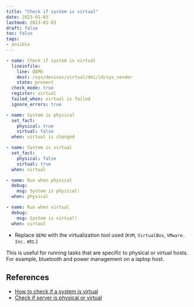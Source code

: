 ```yaml
---
title: "Check if system is virtual"
date: 2023-01-03
lastmod: 2023-01-03
draft: false
toc: false
tags:
- ansible
---
```


```yml
- name: Check if system is virtual
  lineinfile:
    line: QEMU
    dest: /sys/devices/virtual/dmi/id/sys_vendor
    state: present
  check_mode: true
  register: virtual
  failed_when: virtual is failed
  ignore_errors: true

- name: System is physical
  set_fact:
    physical: true
    virtual: false
  when: virtual is changed

- name: System is virtual
  set_fact:
    physical: false
    virtual: true
  when: virtual

- name: Run when physical
  debug:
    msg: System is physical!
  when: physical

- name: Run when virtual
  debug:
    msg: System is virtual!
  when: virtaul
```

- Replace `QEMU` with the virtualization tool used (`KVM`, `VirtualBox`, `VMware. Inc.` etc.)

This is useful for running tasks that are specific to physical or virtual hosts. For example, bluetooth and power management on a laptop host.

## References
- [How to check if a system is virtual](https://iranzo.io/blog/2021/05/10/how-to-check-if-a-system-is-virtual/)
- [Check if server is physical or virtual](https://www.golinuxcloud.com/check-if-server-is-physical-or-virtual/)
